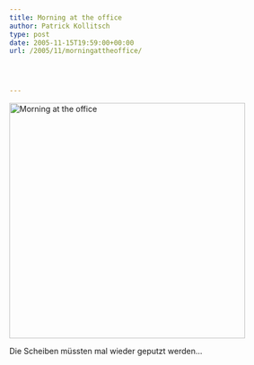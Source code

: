 ```yaml
---
title: Morning at the office
author: Patrick Kollitsch
type: post
date: 2005-11-15T19:59:00+00:00
url: /2005/11/morningattheoffice/




---
```

[<img width="420" src="//static.flickr.com/29/63742563_6d338b2a1a.jpg" alt="Morning at the office" />][1]

Die Scheiben müssten mal wieder geputzt werden...

 [1]: http://www.flickr.com/photos/schreibblogade/63742563/ "Morning at the office"
